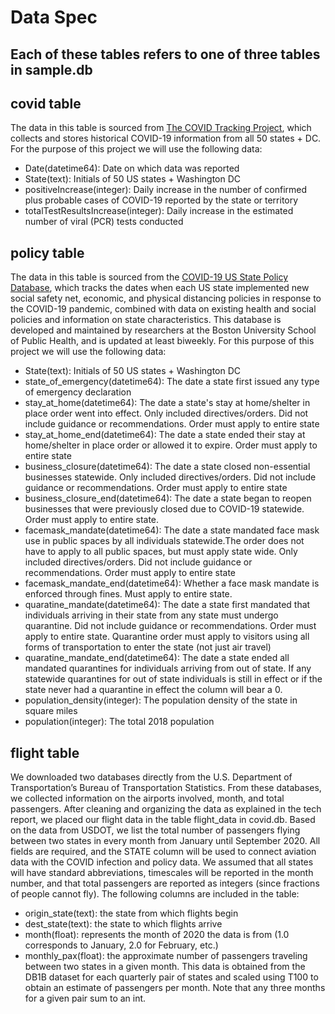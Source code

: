 # Data Spec

## Each of these tables refers to one of three tables in sample.db 

## covid table
The data in this table is sourced from [The COVID Tracking Project](https://covidtracking.com/data), which collects and stores historical COVID-19 information from all 50 states + DC. For the purpose of this project we will use the following data:  
- Date(datetime64): Date on which data was reported
- State(text): Initials of 50 US states + Washington DC
- positiveIncrease(integer): Daily increase in the number of confirmed plus probable cases of COVID-19 reported by the state or territory
- totalTestResultsIncrease(integer): Daily increase in the estimated number of viral (PCR) tests conducted

## policy table
The data in this table is sourced from the [COVID-19 US State Policy Database](https://github.com/USCOVIDpolicy/COVID-19-US-State-Policy-Database), which tracks the dates when each US state implemented new social safety net, economic, and physical distancing policies in response to the COVID-19 pandemic, combined with data on existing health and social policies and information on state characteristics. This database is developed and maintained by researchers at the Boston University School of Public Health, and is updated at least biweekly. For this purpose of this project we will use the following data:
- State(text): Initials of 50 US states + Washington DC
- state_of_emergency(datetime64): The date a state first issued any type of emergency declaration
- stay_at_home(datetime64): The date a state's stay at home/shelter in place order went into effect. Only included directives/orders. Did not include guidance or recommendations. Order must apply to entire state
- stay_at_home_end(datetime64): The date a state ended their stay at home/shelter in place order or allowed it to expire. Order must apply to entire state
- business_closure(datetime64): The date a state closed non-essential businesses statewide. Only included directives/orders. Did not include guidance or recommendations. Order must apply to entire state
- business_closure_end(datetime64): The date a state began to reopen businesses that were previously closed due to COVID-19 statewide. Order must apply to entire state.
- facemask_mandate(datetime64): The date a state mandated face mask use in public spaces by all individuals statewide.The order does not have to apply to all public spaces, but must apply state wide. Only included directives/orders. Did not include guidance or recommendations. Order must apply to entire state
- facemask_mandate_end(datetime64): Whether a face mask mandate is enforced through fines. Must apply to entire state.
- quaratine_mandate(datetime64): The date a state first mandated that individuals arriving in their state from any state must undergo quarantine.  Did not include guidance or recommendations. Order must apply to entire state. Quarantine order must apply to visitors using all forms of transportation to enter the state (not just air travel)
- quaratine_mandate_end(datetime64): The date a state ended all mandated quarantines for individuals arriving from out of state. If any statewide quarantines for out of state individuals is still  in effect or if the state never had a quarantine in effect  the column will bear a 0.
- population_density(integer): The population density of the state in square miles
- population(integer): The total 2018 population

## flight table
We downloaded two databases directly from the U.S. Department of Transportation’s Bureau of Transportation Statistics. From these databases, we collected information on the airports involved, month, and total passengers. After cleaning and organizing the data as explained in the tech report, we placed our flight data in the table flight_data in covid.db. Based on the data from USDOT, we list the total number of passengers flying between two states in every month from January until September 2020. All fields are required, and the STATE column will be used to connect aviation data with the COVID infection and policy data. We assumed that all states will have standard abbreviations, timescales will be reported in the month number, and that total passengers are reported as integers (since fractions of people cannot fly). The following columns are included in the table:
- origin_state(text): the state from which flights begin
- dest_state(text): the state to which flights arrive
- month(float): represents the month of 2020 the data is from (1.0 corresponds to January, 2.0 for February, etc.)
- monthly_pax(float): the approximate number of passengers traveling between two states in a given month. This data is obtained from the DB1B dataset for each quarterly pair of states and scaled using T100 to obtain an estimate of passengers per month. Note that any three months for a given pair sum to an int.
